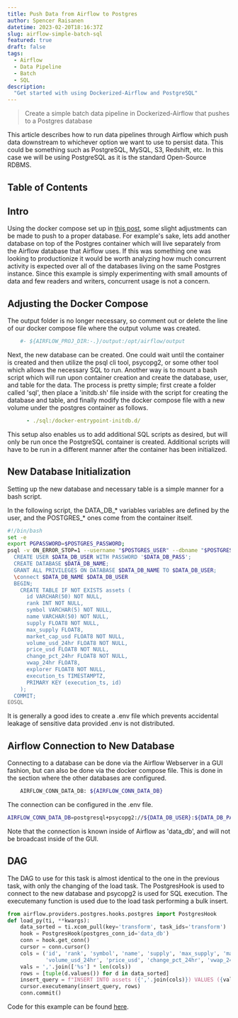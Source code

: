 ```yaml
---
title: Push Data from Airflow to Postgres
author: Spencer Raisanen
datetime: 2023-02-20T18:16:37Z
slug: airflow-simple-batch-sql
featured: true
draft: false
tags:
  - Airflow
  - Data Pipeline
  - Batch 
  - SQL
description:
  "Get started with using Dockerized-Airflow and PostgreSQL"
---
```


> Create a simple batch data pipeline in Dockerized-Airflow that pushes to a Postgres database

This article describes how to run data pipelines through Airflow which push 
data downstream to whichever option we want to use to persist data. This
could be something such as PostgreSQL, MySQL, S3, Redshift, etc. In this case
we will be using PostgreSQL as it is the standard Open-Source RDBMS.

## Table of Contents

## Intro
Using the docker compose set up in [this post](/posts/airflow-simple-batch),
some slight adjustments can be made to push to a proper database. For example's
sake, lets add another database on top of the Postgres container which will
live separately from the Airflow database that Airflow uses. If this was
something one was looking to productionize it would be worth analyzing
how much concurrent activity is expected over all of the databases living on the
same Postgres instance. Since this example is simply experimenting with small amounts
of data and few readers and writers, concurrent usage is not a concern.

## Adjusting the Docker Compose
The output folder is no longer necessary, so comment out or delete
the line of our docker compose file where the output volume was created.
```yaml
    #- ${AIRFLOW_PROJ_DIR:-.}/output:/opt/airflow/output
```
Next, the new database can be created. One could wait until the
container is created and then utilize the psql cli tool, psycopg2, or some
other tool which allows the necessary SQL to run. Another way is to mount a bash
script which will run upon container creation and create the database, user,
and table for the data. The process is pretty simple; first create a folder
called 'sql', then place a 'initdb.sh' file inside with the script for creating
the database and table, and finally modify the docker compose file with a new
volume under the postgres container as follows.
```yaml
      - ./sql:/docker-entrypoint-initdb.d/
```
This setup also enables us to add additional SQL scripts as desired, but will
only be run once the PostgreSQL container is created. Additional scripts will 
have to be run in a different manner after the container has been initialized.

## New Database Initialization
Setting up the new database and necessary table is a simple manner for a 
bash script.

In the following script, the DATA_DB_* variables variables are defined by the
user, and the POSTGRES_* ones come from the container itself.
```bash
#!/bin/bash
set -e
export PGPASSWORD=$POSTGRES_PASSWORD;
psql -v ON_ERROR_STOP=1 --username "$POSTGRES_USER" --dbname "$POSTGRES_DB" <<-EOSQL
  CREATE USER $DATA_DB_USER WITH PASSWORD '$DATA_DB_PASS';
  CREATE DATABASE $DATA_DB_NAME;
  GRANT ALL PRIVILEGES ON DATABASE $DATA_DB_NAME TO $DATA_DB_USER;
  \connect $DATA_DB_NAME $DATA_DB_USER
  BEGIN;
    CREATE TABLE IF NOT EXISTS assets (
      id VARCHAR(50) NOT NULL,
      rank INT NOT NULL,
      symbol VARCHAR(5) NOT NULL,
      name VARCHAR(50) NOT NULL,
      supply FLOAT8 NOT NULL,
      max_supply FLOAT8, 
      market_cap_usd FLOAT8 NOT NULL,
      volume_usd_24hr FLOAT8 NOT NULL,
      price_usd FLOAT8 NOT NULL,
      change_pct_24hr FLOAT8 NOT NULL,
      vwap_24hr FLOAT8,
      explorer FLOAT8 NOT NULL,
      execution_ts TIMESTAMPTZ,
      PRIMARY KEY (execution_ts, id)
	);
  COMMIT;
EOSQL
```
It is generally a good ides to create a .env file which prevents accidental
leakage of sensitive data provided .env is not distributed.

## Airflow Connection to New Database
Connecting to a database can be done via the Airflow Webserver in a GUI
fashion, but can also be done via the docker compose file. This is done in the
section where the other databases are configured. 
```bash
    AIRFLOW_CONN_DATA_DB: ${AIRFLOW_CONN_DATA_DB}
```
The connection can be configured in the .env file.
```bash 
AIRFLOW_CONN_DATA_DB=postgresql+psycopg2://${DATA_DB_USER}:${DATA_DB_PASS}@postgres:${POSTGRES_LOCAL_PORT}/${DATA_DB_NAME}
```
Note that the connection is known inside of Airflow as 'data_db', and will not 
be broadcast inside of the GUI.

## DAG
The DAG to use for this task is almost identical to the one in the previous task,
with only the changing of the load task. The PostgresHook is used to connect
to the new database and psycopg2 is used for SQL execution. 
The executemany function is used due to the load task performing a bulk insert.

```python
from airflow.providers.postgres.hooks.postgres import PostgresHook
def load_py(ti, **kwargs):
    data_sorted = ti.xcom_pull(key='transform', task_ids='transform')
    hook = PostgresHook(postgres_conn_id='data_db')
    conn = hook.get_conn()
    cursor = conn.cursor()
    cols = ('id', 'rank', 'symbol', 'name', 'supply', 'max_supply', 'market_cap_usd',
            'volume_usd_24hr', 'price_usd', 'change_pct_24hr', 'vwap_24hr', 'explorer', 'execution_ts')
    vals = ','.join(['%s'] * len(cols))
    rows = [tuple(d.values()) for d in data_sorted]
    insert_query = f"INSERT INTO assets ({','.join(cols)}) VALUES ({vals})"
    cursor.executemany(insert_query, rows)
    conn.commit()
```

Code for this example can be found [here](https://github.com/spencerrais/blog_examples/tree/main/airflow-simple-batch-sql).
